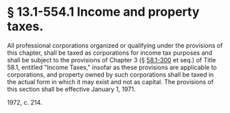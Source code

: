 # § 13.1-554.1 Income and property taxes.

<p>All professional corporations organized or qualifying under the provisions of this chapter, shall be taxed as corporations for income tax purposes and shall be subject to the provisions of Chapter 3 (§ <a href='http://law.lis.virginia.gov/vacode/58.1-300/'>58.1-300</a> et seq.) of Title 58.1, entitled "Income Taxes," insofar as these provisions are applicable to corporations, and property owned by such corporations shall be taxed in the actual form in which it may exist and not as capital. The provisions of this section shall be effective January 1, 1971.</p><p>1972, c. 214.</p>